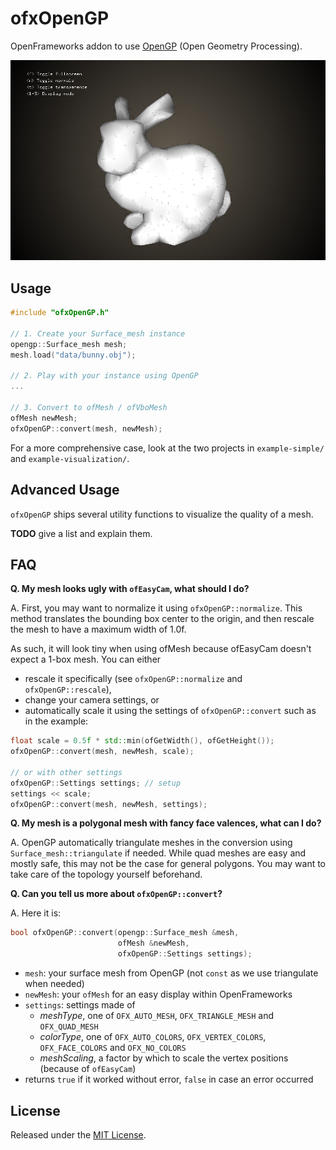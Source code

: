 ofxOpenGP
=========

OpenFrameworks addon to use [OpenGP](http://opengp.github.io) (Open Geometry Processing).

![image](ofxaddons_thumbnail.png)

Usage
-----
```cpp
#include "ofxOpenGP.h"

// 1. Create your Surface_mesh instance
opengp::Surface_mesh mesh;
mesh.load("data/bunny.obj");

// 2. Play with your instance using OpenGP
...

// 3. Convert to ofMesh / ofVboMesh
ofMesh newMesh;
ofxOpenGP::convert(mesh, newMesh);
```

For a more comprehensive case, look at the two projects in `example-simple/` and `example-visualization/`.

Advanced Usage
--------------
`ofxOpenGP` ships several utility functions to visualize the quality of a mesh.

**TODO** give a list and explain them.

FAQ
---

**Q. My mesh looks ugly with `ofEasyCam`, what should I do?**

A. First, you may want to normalize it using `ofxOpenGP::normalize`.
This method translates the bounding box center to the origin, and then rescale the mesh to have a maximum width of 1.0f.

As such, it will look tiny when using ofMesh because ofEasyCam doesn't expect a 1-box mesh.
You can either

  - rescale it specifically (see `ofxOpenGP::normalize` and `ofxOpenGP::rescale`), 
  - change your camera settings, or
  - automatically scale it using the settings of `ofxOpenGP::convert` such as in the example:

```cpp
float scale = 0.5f * std::min(ofGetWidth(), ofGetHeight());
ofxOpenGP::convert(mesh, newMesh, scale);

// or with other settings
ofxOpenGP::Settings settings; // setup
settings << scale;
ofxOpenGP::convert(mesh, newMesh, settings);
```

**Q. My mesh is a polygonal mesh with fancy face valences, what can I do?**

A. OpenGP automatically triangulate meshes in the conversion using `Surface_mesh::triangulate` if needed.
While quad meshes are easy and mostly safe, this may not be the case for general polygons.
You may want to take care of the topology yourself beforehand.

**Q. Can you tell us more about `ofxOpenGP::convert`?**

A. Here it is:

```cpp
bool ofxOpenGP::convert(opengp::Surface_mesh &mesh,
                        ofMesh &newMesh,
                        ofxOpenGP::Settings settings);
```

  - `mesh`: your surface mesh from OpenGP (not `const` as we use triangulate when needed)
  - `newMesh`: your `ofMesh` for an easy display within OpenFrameworks
  - `settings`: settings made of
    - *meshType*, one of `OFX_AUTO_MESH`, `OFX_TRIANGLE_MESH` and `OFX_QUAD_MESH`
    - *colorType*, one of `OFX_AUTO_COLORS`, `OFX_VERTEX_COLORS`, `OFX_FACE_COLORS` and `OFX_NO_COLORS`
    - *meshScaling*, a factor by which to scale the vertex positions (because of `ofEasyCam`)
  - returns `true` if it worked without error, `false` in case an error occurred

License
-------
Released under the [MIT License](http://www.opensource.org/licenses/MIT).
